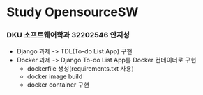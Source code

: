 # Study OpensourceSW
### DKU 소프트웨어학과 32202546 안지성
- Django 과제 -> TDL(To-do List App) 구현
- Docker 과제 -> Django To-do List App를 Docker 컨테이너로 구현
  - dockerfile 생성(requirements.txt 사용)
  - docker image build
  - docker container 구현
